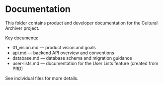 # Documentation

This folder contains product and developer documentation for the Cultural Archiver project.

Key documents:

- 01_vision.md — product vision and goals
- api.md — backend API overview and conventions
- database.md — database schema and migration guidance
- user-lists.md — documentation for the User Lists feature (created from PRD)

See individual files for more details.
